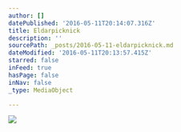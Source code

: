 ```yaml
---
author: []
datePublished: '2016-05-11T20:14:07.316Z'
title: Eldarpicknick
description: ''
sourcePath: _posts/2016-05-11-eldarpicknick.md
dateModified: '2016-05-11T20:13:57.415Z'
starred: false
inFeed: true
hasPage: false
inNav: false
_type: MediaObject

---
```

![](https://the-grid-user-content.s3-us-west-2.amazonaws.com/21d8dfbb-7fa5-40c9-ae5a-499e44f7f2b7.jpg)